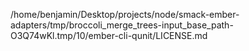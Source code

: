 /home/benjamin/Desktop/projects/node/smack-ember-adapters/tmp/broccoli_merge_trees-input_base_path-O3Q74wKl.tmp/10/ember-cli-qunit/LICENSE.md
